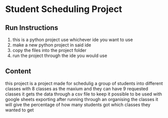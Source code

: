 # Student Scheduling Project
Run Instructions
---------------
1) this is a python project use whichever ide you want to use
2) make a new python project in said ide
3) copy the files into the project folder
4) run the project through the ide you would use

Content
---------------
this project is a project made for schedulig a group of students into 
different classes with 8 classes as the maxium and they can have 9 requested classes
it gets the data through a csv file to keep it possible to be used with google sheets exporting
after running through an organising the classes it will give the percentage of how many students
got which classes they wanted to get
